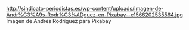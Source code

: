 http://sindicato-periodistas.es/wp-content/uploads/Imagen-de-Andr%C3%A9s-Rodr%C3%ADguez-en-Pixabay--e1566202535564.jpg
Imagen de Andrés Rodríguez para Pixabay
